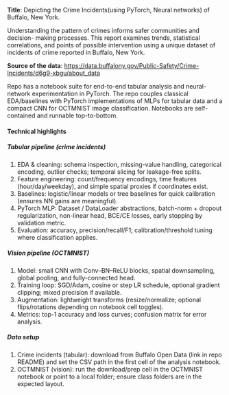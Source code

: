 **Title**: Depicting the Crime Incidents(using PyTorch, Neural networks) of Buffalo, New York.

Understanding the pattern of crimes informs safer communities and decision-
making processes. This report examines trends, statistical correlations, and points
of possible intervention using a unique dataset of incidents of crime reported in
Buffalo, New York.

**Source of the data**: https://data.buffalony.gov/Public-Safety/Crime-Incidents/d6g9-xbgu/about_data

Repo has a notebook suite for end-to-end tabular analysis and neural-network experimentation in PyTorch. The repo couples classical EDA/baselines with PyTorch implementations of MLPs for tabular data and a compact CNN for OCTMNIST image classification. Notebooks are self-contained and runnable top-to-bottom.

#### Technical highlights
##### Tabular pipeline (crime incidents)
1. EDA & cleaning: schema inspection, missing-value handling, categorical encoding, outlier checks; temporal slicing for leakage-free splits.
2. Feature engineering: count/frequency encodings, time features (hour/day/weekday), and simple spatial proxies if coordinates exist.
3. Baselines: logistic/linear models or tree baselines for quick calibration (ensures NN gains are meaningful).
4. PyTorch MLP: Dataset / DataLoader abstractions, batch-norm + dropout regularization, non-linear head, BCE/CE losses, early stopping by validation metric.
5. Evaluation: accuracy, precision/recall/F1; calibration/threshold tuning where classification applies.

##### Vision pipeline (OCTMNIST)
1. Model: small CNN with Conv–BN–ReLU blocks, spatial downsampling, global pooling, and fully-connected head.
2. Training loop: SGD/Adam, cosine or step LR schedule, optional gradient clipping; mixed precision if available.
3. Augmentation: lightweight transforms (resize/normalize; optional flips/rotations depending on notebook cell toggles).
4. Metrics: top-1 accuracy and loss curves; confusion matrix for error analysis.

##### Data setup
1. Crime incidents (tabular): download from Buffalo Open Data (link in repo README) and set the CSV path in the first cell of the analysis notebook. 
2. OCTMNIST (vision): run the download/prep cell in the OCTMNIST notebook or point to a local folder; ensure class folders are in the expected layout.
